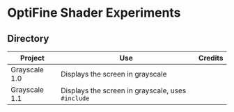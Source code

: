 # OptiFine Shader Experiments
## Directory
Project | Use | Credits
------- | --- | -------
Grayscale 1.0 | Displays the screen in grayscale | 
Grayscale 1.1 | Displays the screen in grayscale, uses `#include` |